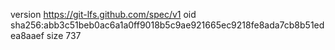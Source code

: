version https://git-lfs.github.com/spec/v1
oid sha256:abb3c51beb0ac6a1a0ff9018b5c9ae921665ec9218fe8ada7cb8b51edea8aaef
size 737
